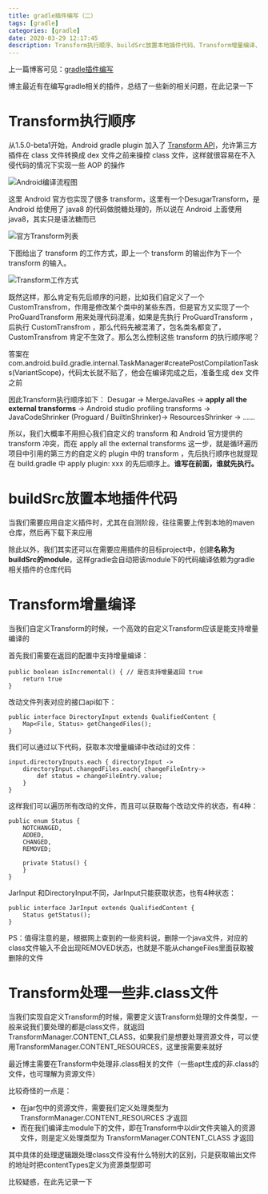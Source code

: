 ```yaml
---
title: gradle插件编写（二）
tags: [gradle]
categories: [gradle]
date: 2020-03-29 12:17:45
description: Transform执行顺序、buildSrc放置本地插件代码、Transform增量编译、Transform处理一些非.class文件
---
```


上一篇博客可见：[gradle插件编写](2018/09/06/gradle插件编写/)

博主最近有在编写gradle相关的插件，总结了一些新的相关问题，在此记录一下

# Transform执行顺序

从1.5.0-beta1开始，Android gradle plugin 加入了 [Transform API](http://tools.android.com/tech-docs/new-build-system/transform-api)，允许第三方插件在 class 文件转换成 dex 文件之前来操控 class 文件，这样就很容易在不入侵代码的情况下实现一些 AOP 的操作

![Android编译流程图](1.png)

这里 Android 官方也实现了很多 transform，这里有一个DesugarTransform，是 Android 给使用了 java8 的代码做脱糖处理的，所以说在 Android 上面使用 java8，其实只是语法糖而已

![官方Transform列表](2.png)

下图给出了 transform 的工作方式，即上一个 transform 的输出作为下一个 transform 的输入。

![Transform工作方式](3.png)

既然这样，那么肯定有先后顺序的问题，比如我们自定义了一个 CustomTransfrom，作用是修改某个类中的某些东西，但是官方又实现了一个 ProGuardTransform 用来处理代码混淆，如果是先执行 ProGuardTransform ，后执行 CustomTransfrom ，那么代码先被混淆了，包名类名都变了， CustomTransfrom 肯定不生效了。那么怎么控制这些 transform 的执行顺序呢？

答案在 com.android.build.gradle.internal.TaskManager#createPostCompilationTasks(VariantScope)，代码太长就不贴了，他会在编译完成之后，准备生成 dex 文件之前

因此Transform执行顺序如下：
Desugar -> MergeJavaRes -> **apply all the external transforms** -> Android studio profiling transforms -> JavaCodeShrinker (Proguard / BuiltInShrinker)-> ResourcesShrinker -> ……

所以，我们大概率不用担心我们自定义的 transform 和 Android 官方提供的 transform 冲突，而在 apply all the external transforms 这一步，就是循环遍历项目中引用的第三方的自定义的 plugin 中的 transform ，先后执行顺序也就提现在 build.gradle 中 apply plugin: xxx 的先后顺序上。**谁写在前面，谁就先执行。**

# buildSrc放置本地插件代码

当我们需要应用自定义插件时，尤其在自测阶段，往往需要上传到本地的maven仓库，然后再下载下来应用

除此以外，我们其实还可以在需要应用插件的目标project中，创建**名称为buildSrc的module**，这样gradle会自动把该module下的代码编译依赖为gradle相关插件的仓库代码

# Transform增量编译

当我们自定义Transform的时候，一个高效的自定义Transform应该是能支持增量编译的

首先我们需要在返回的配置中支持增量编译：
```
public boolean isIncremental() { // 是否支持增量返回 true
	return true
}
```

改动文件列表对应的接口api如下：
```
public interface DirectoryInput extends QualifiedContent {
    Map<File, Status> getChangedFiles();
}
```

我们可以通过以下代码，获取本次增量编译中改动过的文件：
```
input.directoryInputs.each { directoryInput ->
	directoryInput.changedFiles.each{ changeFileEntry->
        def status = changeFileEntry.value;
    }
}
```
这样我们可以遍历所有改动的文件，而且可以获取每个改动文件的状态，有4种：
```
public enum Status {
    NOTCHANGED,
    ADDED,
    CHANGED,
    REMOVED;

    private Status() {
    }
}
```

JarInput 和DirectoryInput不同，JarInput只能获取状态，也有4种状态：
```
public interface JarInput extends QualifiedContent {
    Status getStatus();
}
```

PS：值得注意的是，根据网上查到的一些资料说，删除一个java文件，对应的class文件输入不会出现REMOVED状态，也就是不能从changeFiles里面获取被删除的文件

# Transform处理一些非.class文件

当我们实现自定义Transform的时候，需要定义该Transform处理的文件类型，一般来说我们要处理的都是class文件，就返回TransformManager.CONTENT_CLASS，如果我们是想要处理资源文件，可以使用TransformManager.CONTENT_RESOURCES，这里按需要来就好

最近博主需要在Transform中处理非.class相关的文件（一些apt生成的非.class的文件，也可理解为资源文件）

比较奇怪的一点是：
- 在jar包中的资源文件，需要我们定义处理类型为 TransformManager.CONTENT_RESOURCES 才返回
- 而在我们编译主module下的文件，即在Transform中以dir文件夹输入的资源文件，则是定义处理类型为 TransformManager.CONTENT_CLASS 才返回

其中具体的处理逻辑跟处理class文件没有什么特别大的区别，只是获取输出文件的地址时把contentTypes定义为资源类型即可

比较疑惑，在此先记录一下